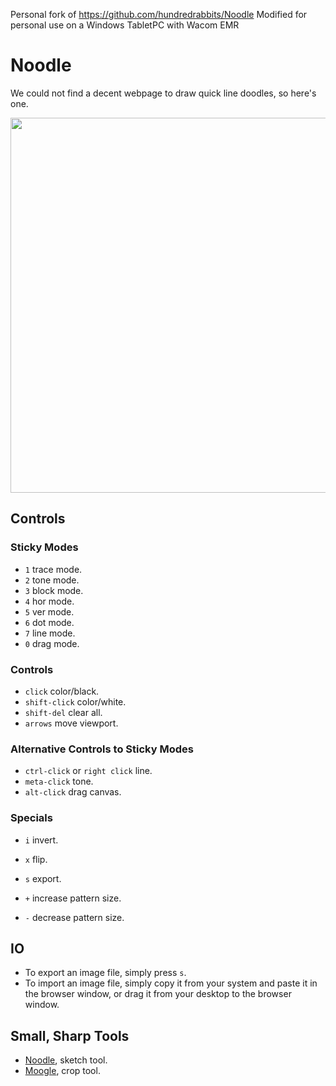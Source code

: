 Personal fork of https://github.com/hundredrabbits/Noodle
Modified for personal use on a Windows TabletPC with Wacom EMR

# Noodle

We could not find a decent webpage to draw quick line doodles, so here's one.

<img src='https://raw.githubusercontent.com/hundredrabbits/Noodle/master/PREVIEW.jpg' width="600"/>

## Controls

### Sticky Modes

- `1` trace mode.
- `2` tone mode.
- `3` block mode.
- `4` hor mode.
- `5` ver mode.
- `6` dot mode.
- `7` line mode.
- `0` drag mode.

### Controls

- `click` color/black.
- `shift-click` color/white.
- `shift-del` clear all.
- `arrows` move viewport.

### Alternative Controls  to Sticky Modes

- `ctrl-click` or `right click` line.
- `meta-click` tone.
- `alt-click` drag canvas.

### Specials

- `i` invert.
- `x` flip.
- `s` export.

- `+` increase pattern size.
- `-` decrease pattern size.

## IO

- To export an image file, simply press `s`.
- To import an image file, simply copy it from your system and paste it in the browser window, or drag it from your desktop to the browser window.

## Small, Sharp Tools

- [Noodle](https://github.com/hundredrabbits/noodle), sketch tool.
- [Moogle](https://github.com/hundredrabbits/moogle), crop tool.
